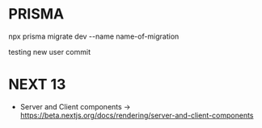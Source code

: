 # PRISMA 

npx prisma migrate dev --name name-of-migration

testing new user commit



# NEXT 13


- Server and Client components -> https://beta.nextjs.org/docs/rendering/server-and-client-components
